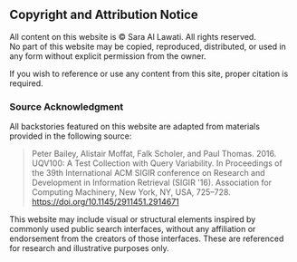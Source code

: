 ## Copyright and Attribution Notice

All content on this website is © Sara Al Lawati. All rights reserved.  
No part of this website may be copied, reproduced, distributed, or used in any form without explicit permission from the owner.

If you wish to reference or use any content from this site, proper citation is required.

### Source Acknowledgment

All backstories featured on this website are adapted from materials provided in the following source:

> Peter Bailey, Alistair Moffat, Falk Scholer, and Paul Thomas. 2016. UQV100: A Test Collection with Query Variability. In Proceedings of the 39th International ACM SIGIR conference on Research and Development in Information Retrieval (SIGIR '16). Association for Computing Machinery, New York, NY, USA, 725–728. https://doi.org/10.1145/2911451.2914671

This website may include visual or structural elements inspired by commonly used public search interfaces, without any affiliation or endorsement from the creators of those interfaces. These are referenced for research and illustrative purposes only.
